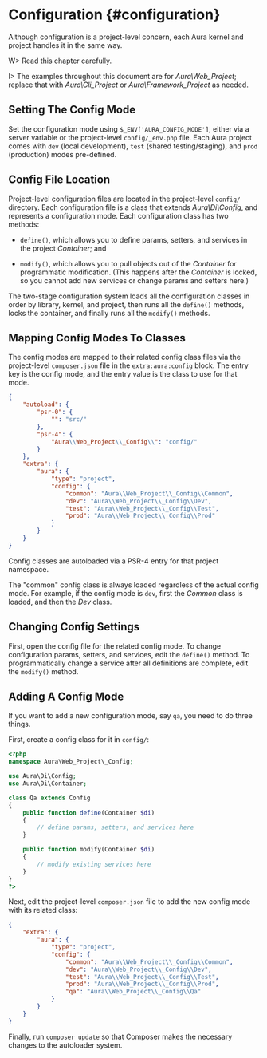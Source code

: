 # Configuration {#configuration}

Although configuration is a project-level concern, each Aura kernel and
project handles it in the same way.

W> Read this chapter carefully.

I> The examples throughout this document are for _Aura\\Web_Project_;
replace that with _Aura\\Cli_Project_ or _Aura\\Framework_Project_ as needed.

## Setting The Config Mode

Set the configuration mode using `$_ENV['AURA_CONFIG_MODE']`,
either via a server variable or the project-level `config/_env.php` file.
Each Aura project comes with `dev` (local development), `test`
(shared testing/staging), and `prod` (production) modes pre-defined.

## Config File Location

Project-level configuration files are located in the project-level
`config/` directory. Each configuration file is a class that extends
_Aura\\Di\\Config_, and represents a configuration mode. Each
configuration class has two methods:

- `define()`, which allows you to define params, setters, and services in the project _Container_; and

- `modify()`, which allows you to pull objects out of the _Container_
for programmatic modification. (This happens after the _Container_ is
locked, so you cannot add new services or change params and setters here.)

The two-stage configuration system loads all the configuration classes
in order by library, kernel, and project, then runs all the `define()`
methods, locks the container, and finally runs all the `modify()` methods.

## Mapping Config Modes To Classes

The config modes are mapped to their related config class files via the
project-level `composer.json` file in the `extra:aura:config` block.
The entry key is the config mode, and the entry value is the class to use for that mode.

```json
{
    "autoload": {
        "psr-0": {
            "": "src/"
        },
        "psr-4": {
            "Aura\\Web_Project\\_Config\\": "config/"
        }
    },
    "extra": {
        "aura": {
            "type": "project",
            "config": {
                "common": "Aura\\Web_Project\\_Config\\Common",
                "dev": "Aura\\Web_Project\\_Config\\Dev",
                "test": "Aura\\Web_Project\\_Config\\Test",
                "prod": "Aura\\Web_Project\\_Config\\Prod"
            }
        }
    }
}
```

Config classes are autoloaded via a PSR-4 entry for that project namespace.

The "common" config class is always loaded regardless of the actual
config mode.  For example, if the config mode is `dev`, first the
_Common_ class is loaded, and then the _Dev_ class.


## Changing Config Settings

First, open the config file for the related config mode. To change
configuration params, setters, and services, edit the `define()` method.
To programmatically change a service after all definitions are complete,
edit the `modify()` method.

## Adding A Config Mode

If you want to add a new configuration mode, say `qa`, you need to do three things.

First, create a config class for it in `config/`:

```php
<?php
namespace Aura\Web_Project\_Config;

use Aura\Di\Config;
use Aura\Di\Container;

class Qa extends Config
{
    public function define(Container $di)
    {
        // define params, setters, and services here
    }

    public function modify(Container $di)
    {
        // modify existing services here
    }
}
?>
```

Next, edit the project-level `composer.json` file to add the new config
mode with its related class:

```json
{
    "extra": {
        "aura": {
            "type": "project",
            "config": {
                "common": "Aura\\Web_Project\\_Config\\Common",
                "dev": "Aura\\Web_Project\\_Config\\Dev",
                "test": "Aura\\Web_Project\\_Config\\Test",
                "prod": "Aura\\Web_Project\\_Config\\Prod",
                "qa": "Aura\\Web_Project\\_Config\\Qa"
            }
        }
    }
}
```

Finally, run `composer update` so that Composer makes the necessary changes
to the autoloader system.
